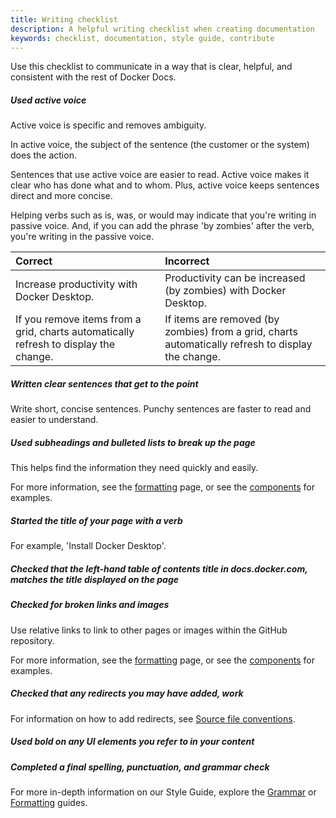 ```yaml
---
title: Writing checklist
description: A helpful writing checklist when creating documentation
keywords: checklist, documentation, style guide, contribute
---
```


Use this checklist to communicate in a way that is clear, helpful, and consistent with the rest of Docker Docs.

##### Used active voice

Active voice is specific and removes ambiguity.

In active voice, the subject of the sentence (the customer or the system) does the action.

Sentences that use active voice are easier to read. Active voice makes it clear who has done what and to whom. Plus, active voice keeps sentences direct and more concise.

Helping verbs such as is, was, or would may indicate that you're writing in passive voice. And, if you can add the phrase 'by zombies' after the verb, you're writing in the passive voice.

|Correct| Incorrect|
|:--|:--|
|Increase productivity with Docker Desktop.| Productivity can be increased (by zombies) with Docker Desktop.|
|If you remove items from a grid, charts automatically refresh to display the change. | If items are removed (by zombies) from a grid, charts automatically refresh to display the change.|

##### Written clear sentences that get to the point

Write short, concise sentences. Punchy sentences are faster to read and easier to understand.

##### Used subheadings and bulleted lists to break up the page

This helps find the information they need quickly and easily.

For more information, see the [formatting](style/formatting.md#headings-and-subheadings) page, or see the [components](components/lists.md) for examples.

##### Started the title of your page with a verb

For example, 'Install Docker Desktop'.

##### Checked that the left-hand table of contents title in docs.docker.com, matches the title displayed on the page

##### Checked for broken links and images

Use relative links to link to other pages or images within the GitHub repository.

For more information, see the [formatting](style/formatting.md#links) page, or see the [components](components/links.md) for examples.

##### Checked that any redirects you may have added, work

For information on how to add redirects, see [Source file conventions](file-conventions.md#front-matter).

##### Used bold on any UI elements you refer to in your content

##### Completed a final spelling, punctuation, and grammar check

For more in-depth information on our Style Guide, explore the [Grammar](style/grammar.md) or [Formatting](style/formatting.md) guides.

